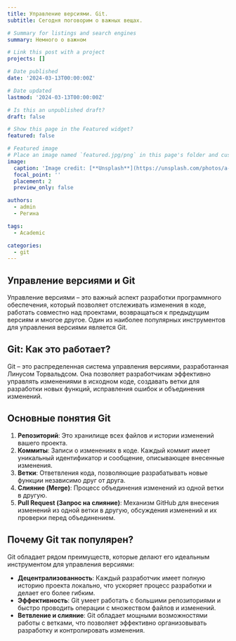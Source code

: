 ```yaml
---
title: Управление версиями. Git.
subtitle: Сегодня поговорим о важных вещах.

# Summary for listings and search engines
summary: Немного о важном

# Link this post with a project
projects: []

# Date published
date: '2024-03-13T00:00:00Z'

# Date updated
lastmod: '2024-03-13T00:00:00Z'

# Is this an unpublished draft?
draft: false

# Show this page in the Featured widget?
featured: false

# Featured image
# Place an image named `featured.jpg/png` in this page's folder and customize its options here.
image:
  caption: 'Image credit: [**Unsplash**](https://unsplash.com/photos/a-computer-screen-with-a-program-running-on-it-1VW6HLOQE5A)'
  focal_point: ''
  placement: 2
  preview_only: false

authors:
  - admin
  - Регина

tags:
  - Academic

categories:
  - git
---
```


## Управление версиями и Git

Управление версиями – это важный аспект разработки программного обеспечения, который позволяет отслеживать изменения в коде, работать совместно над проектами, возвращаться к предыдущим версиям и многое другое. Один из наиболее популярных инструментов для управления версиями является Git.

## Git: Как это работает?

Git – это распределенная система управления версиями, разработанная Линусом Торвальдсом. Она позволяет разработчикам эффективно управлять изменениями в исходном коде, создавать ветки для разработки новых функций, исправления ошибок и объединения изменений.

## Основные понятия Git

1. **Репозиторий**: Это хранилище всех файлов и истории изменений вашего проекта.
2. **Коммиты**: Записи о изменениях в коде. Каждый коммит имеет уникальный идентификатор и сообщение, описывающее внесенные изменения.
3. **Ветки**: Ответвления кода, позволяющие разрабатывать новые функции независимо друг от друга. 
4. **Слияние (Merge)**: Процесс объединения изменений из одной ветки в другую.
5. **Pull Request (Запрос на слияние)**: Механизм GitHub для внесения изменений из одной ветки в другую, обсуждения изменений и их проверки перед объединением.

## Почему Git так популярен?

Git обладает рядом преимуществ, которые делают его идеальным инструментом для управления версиями:
- **Децентрализованность**: Каждый разработчик имеет полную историю проекта локально, что ускоряет процесс разработки и делает его более гибким.
- **Эффективность**: Git умеет работать с большими репозиториями и быстро проводить операции с множеством файлов и изменений.
- **Ветвление и слияние**: Git обладает мощными возможностями работы с ветками, что позволяет эффективно организовывать разработку и контролировать изменения.

